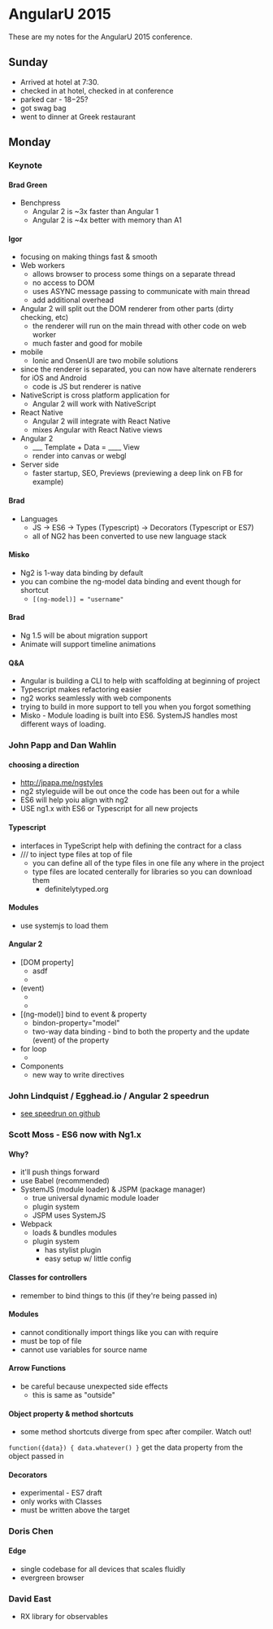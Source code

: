 # AngularU 2015

These are my notes for the AngularU 2015 conference.

## Sunday  
- Arrived at hotel at 7:30.
- checked in at hotel, checked in at conference
- parked car - $18-$25?
- got swag bag
- went to dinner at Greek restaurant

## Monday  
### Keynote  
#### Brad Green  
- Benchpress
  - Angular 2 is ~3x faster than Angular 1
  - Angular 2 is ~4x better with memory than A1

#### Igor  
- focusing on making things fast & smooth
- Web workers
  - allows browser to process some things on a separate thread
  - no access to DOM
  - uses ASYNC message passing to communicate with main thread
  - add additional overhead
- Angular 2 will split out the DOM renderer from other parts (dirty checking, etc)
  - the renderer will run on the main thread with other code on web worker
  - much faster and good for mobile
- mobile
  - Ionic and OnsenUI are two mobile solutions
- since the renderer is separated, you can now have alternate renderers for iOS and Android
  - code is JS but renderer is native
- NativeScript is cross platform application for 
  - Angular 2 will work with NativeScript
- React Native 
  - Angular 2 will integrate with React Native
  - mixes Angular with React Native views
- Angular 2
  - ___ Template + Data = ____ View
  - render into canvas or webgl
- Server side
  - faster startup, SEO, Previews (previewing a deep link on FB for example)

#### Brad  
- Languages
  - JS -> ES6 -> Types (Typescript) -> Decorators (Typescript or ES7)
  - all of NG2 has been converted to use new language stack

#### Misko  
- Ng2 is 1-way data binding by default
- you can combine the ng-model data binding and event though for shortcut
  - `[(ng-model)] = "username"`

#### Brad
- Ng 1.5 will be about migration support
- Animate will support timeline animations

#### Q&A
- Angular is building a CLI to help with scaffolding at beginning of project
- Typescript makes refactoring easier
- ng2 works seamlessly with web components
- trying to build in more support to tell you when you forgot something
- Misko - Module loading is built into ES6.  SystemJS handles most different ways of loading.  

### John Papp and Dan Wahlin
#### choosing a direction
- http://jpapa.me/ngstyles
- ng2 styleguide will be out once the code has been out for a while
- ES6 will help yoiu align with ng2
- USE ng1.x with ES6 or Typescript for all new projects

#### Typescript
- interfaces in TypeScript help with defining the contract for a class
- /// to inject type files at top of file
  - you can define all of the type files in one file any where in the project
  - type files are located centerally for libraries so you can download them
    - definitelytyped.org

#### Modules
- use systemjs to load them

#### Angular 2
- [DOM property]
  - <div [hidden]="isAvailable">asdf</di>
  - <div bind-hidden="isAvailable">
- (event)
  - <div (click)="sort()">
  - <div on-click="sort()">
- [(ng-model)] bind to event & property
  - bindon-property="model"
  - two-way data binding - bind to both the property and the update (event) of the property
- for loop
  - <tr *ng-for="box in boxes">
- Components
  - new way to write directives


### John Lindquist / Egghead.io / Angular 2 speedrun
- [see speedrun on github](http://github.com/johnlindquist/speed-run)

### Scott Moss - ES6 now with Ng1.x
#### Why?
- it'll push things forward
- use Babel (recommended)
- SystemJS (module loader)  & JSPM (package manager)
  - true universal dynamic module loader
  - plugin system
  - JSPM uses SystemJS
- Webpack
  - loads & bundles modules
  - plugin system
    - has stylist plugin
    - easy setup w/ little config

#### Classes for controllers
- remember to bind things to this (if they're being passed in)

#### Modules
- cannot conditionally import things like you can with require
- must be top of file
- cannot use variables for source name

#### Arrow Functions
- be careful because unexpected side effects
  - this is same as "outside"

#### Object property & method shortcuts
- some method shortcuts diverge from spec after compiler.  Watch out!

`function({data}) { data.whatever() }`  get the data property from the object passed in

#### Decorators
- experimental - ES7 draft
- only works with Classes
- must be written above the target

### Doris Chen
#### Edge
- single codebase for all devices that scales fluidly
- evergreen browser


### David East
- RX library for observables
